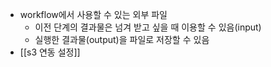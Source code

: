 - workflow에서 사용할 수 있는 외부 파일
	- 이전 단계의 결과물은 넘겨 받고 싶을 때 이용할 수 있음(input)
	- 실행한 결과물(output)을 파일로 저장할 수 있음
- [[s3 연동 설정]]